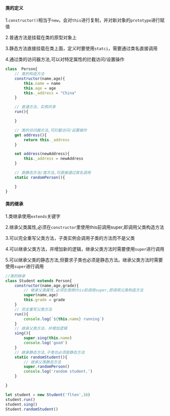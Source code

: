 #### 类的定义

1.`constructor()`相当于`new`，会对`this`进行复制，并对新对象的`prototype`进行赋值

2.普通方法是挂载在类的原型对象上

3.静态方法直接挂载在类上面，定义时要使用`statci`，需要通过类名直接调用

4.通过类的访问器方法,可以对特定属性的拦截访问/设置操作

```javascript
class  Person{
    // 类的构造方法
    constructor(name,age){
        this.name = name
        this.age = age
        this._address = "China"
    }

    // 普通方法，实例共享
    run(){

    }

    // 类的访问器方法,可拦截访问/设置操作
    get address(){
        return this._address
    }

    set address(newAddress){
        this._address = newAddress
    }

    // 类静态方法/类方法,可直接通过类名调用
    static randomPerson(){

    }
}
```

#### 类的继承

1.类继承使用`extends`关键字

2.继承父类属性,必须在`constructor`里使用this前调用super,即调用父类构造方法 

3.可以完全重写父类方法，子类实例会调用子类的方法而不是父类

4.可以继承父类方法，并增加新的逻辑，继承父类方法时需要使用`super`进行调用

5.可以继承父类的静态方法,但要求子类也必须是静态方法。继承父类方法时需要使用`super`进行调用

```javascript
//类的继承
class Student extends Person{
    constructor(name,age,grade){
        // 继承父类属性,必须在使用this前调用super,即调用父类构造方法 
        super(name,age)
        this.grade = grade
    }
    // 完全重写父类方法
    run(){
        console.log(`${this.name} running`)
    }
    // 继承父类方法，并增加逻辑
    sing(){
        super.sing(this.name)
        console.log('good')
    }
    // 继承静态方法,子类也必须是静态方法
    static randomStudent(){
        // 继承父类静态方法
        super.randomPerson()
        console.log('random student.')
    }

}

let student = new Student('flten',16)
student.run()
student.sing()
Student.randomStudent()
```



